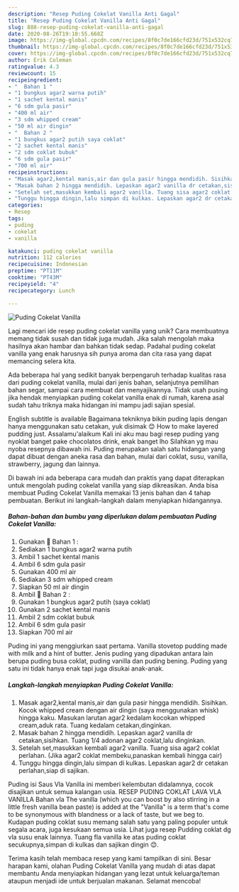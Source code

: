 ```yaml
---
description: "Resep Puding Cokelat Vanilla Anti Gagal"
title: "Resep Puding Cokelat Vanilla Anti Gagal"
slug: 888-resep-puding-cokelat-vanilla-anti-gagal
date: 2020-08-26T19:10:55.668Z
image: https://img-global.cpcdn.com/recipes/8f0c7de166cfd23d/751x532cq70/puding-cokelat-vanilla-foto-resep-utama.jpg
thumbnail: https://img-global.cpcdn.com/recipes/8f0c7de166cfd23d/751x532cq70/puding-cokelat-vanilla-foto-resep-utama.jpg
cover: https://img-global.cpcdn.com/recipes/8f0c7de166cfd23d/751x532cq70/puding-cokelat-vanilla-foto-resep-utama.jpg
author: Erik Coleman
ratingvalue: 4.3
reviewcount: 15
recipeingredient:
- "  Bahan 1 "
- "1 bungkus agar2 warna putih"
- "1 sachet kental manis"
- "6 sdm gula pasir"
- "400 ml air"
- "3 sdm whipped cream"
- "50 ml air dingin"
- "  Bahan 2 "
- "1 bungkus agar2 putih saya coklat"
- "2 sachet kental manis"
- "2 sdm coklat bubuk"
- "6 sdm gula pasir"
- "700 ml air"
recipeinstructions:
- "Masak agar2,kental manis,air dan gula pasir hingga mendidih. Sisihkan. Kocok whipped cream dengan air dingin (saya menggunakan whisk) hingga kaku. Masukan larutan agar2 kedalam kocokan whipped cream,aduk rata. Tuang kedalam cetakan,dinginkan."
- "Masak bahan 2 hingga mendidih. Lepaskan agar2 vanilla dr cetakan,sisihkan. Tuang 1/4 adonan agar2 coklat,lalu dinginkan."
- "Setelah set,masukkan kembali agar2 vanilla. Tuang sisa agar2 coklat perlahan. (Jika agar2 coklat membeku,panaskan kembali hingga cair)"
- "Tunggu hingga dingin,lalu simpan di kulkas. Lepaskan agar2 dr cetakan perlahan,siap di sajikan."
categories:
- Resep
tags:
- puding
- cokelat
- vanilla

katakunci: puding cokelat vanilla 
nutrition: 112 calories
recipecuisine: Indonesian
preptime: "PT11M"
cooktime: "PT43M"
recipeyield: "4"
recipecategory: Lunch

---
```



![Puding Cokelat Vanilla](https://img-global.cpcdn.com/recipes/8f0c7de166cfd23d/751x532cq70/puding-cokelat-vanilla-foto-resep-utama.jpg)

Lagi mencari ide resep puding cokelat vanilla yang unik? Cara membuatnya memang tidak susah dan tidak juga mudah. Jika salah mengolah maka hasilnya akan hambar dan bahkan tidak sedap. Padahal puding cokelat vanilla yang enak harusnya sih punya aroma dan cita rasa yang dapat memancing selera kita.

Ada beberapa hal yang sedikit banyak berpengaruh terhadap kualitas rasa dari puding cokelat vanilla, mulai dari jenis bahan, selanjutnya pemilihan bahan segar, sampai cara membuat dan menyajikannya. Tidak usah pusing jika hendak menyiapkan puding cokelat vanilla enak di rumah, karena asal sudah tahu triknya maka hidangan ini mampu jadi sajian spesial.

English subtitle is available Bagaimana tekniknya bikin puding lapis dengan hanya menggunakan satu cetakan, yuk disimak 😊 How to make layered pudding just. Assalamu&#39;alaikum Kali ini aku mau bagi resep puding yang nyoklat banget pake chocolatos drink, enak banget lho Silahkan yg mau nyoba resepnya dibawah ini. Puding merupakan salah satu hidangan yang dapat dibuat dengan aneka rasa dan bahan, mulai dari coklat, susu, vanilla, strawberry, jagung dan lainnya.


Di bawah ini ada beberapa cara mudah dan praktis yang dapat diterapkan untuk mengolah puding cokelat vanilla yang siap dikreasikan. Anda bisa membuat Puding Cokelat Vanilla memakai 13 jenis bahan dan 4 tahap pembuatan. Berikut ini langkah-langkah dalam menyiapkan hidangannya.

<!--inarticleads1-->

##### Bahan-bahan dan bumbu yang diperlukan dalam pembuatan Puding Cokelat Vanilla:

1. Gunakan  🍮 Bahan 1 :
1. Sediakan 1 bungkus agar2 warna putih
1. Ambil 1 sachet kental manis
1. Ambil 6 sdm gula pasir
1. Gunakan 400 ml air
1. Sediakan 3 sdm whipped cream
1. Siapkan 50 ml air dingin
1. Ambil  🥃 Bahan 2 :
1. Gunakan 1 bungkus agar2 putih (saya coklat)
1. Gunakan 2 sachet kental manis
1. Ambil 2 sdm coklat bubuk
1. Ambil 6 sdm gula pasir
1. Siapkan 700 ml air


Puding ini yang menggiurkan saat pertama. Vanilla stovetop pudding made with milk and a hint of butter. Jenis puding yang dipadukan antara lain berupa puding busa coklat, puding vanilla dan puding bening. Puding yang satu ini tidak hanya enak tapi juga disukai anak-anak. 

<!--inarticleads2-->

##### Langkah-langkah menyiapkan Puding Cokelat Vanilla:

1. Masak agar2,kental manis,air dan gula pasir hingga mendidih. Sisihkan. Kocok whipped cream dengan air dingin (saya menggunakan whisk) hingga kaku. Masukan larutan agar2 kedalam kocokan whipped cream,aduk rata. Tuang kedalam cetakan,dinginkan.
1. Masak bahan 2 hingga mendidih. Lepaskan agar2 vanilla dr cetakan,sisihkan. Tuang 1/4 adonan agar2 coklat,lalu dinginkan.
1. Setelah set,masukkan kembali agar2 vanilla. Tuang sisa agar2 coklat perlahan. (Jika agar2 coklat membeku,panaskan kembali hingga cair)
1. Tunggu hingga dingin,lalu simpan di kulkas. Lepaskan agar2 dr cetakan perlahan,siap di sajikan.


Puding isi Saus Vla Vanilla ini memberi kelembutan didalamnya, cocok disajikan untuk semua kalangan usia. RESEP PUDING COKLAT LAVA VLA VANILLA Bahan vla The vanilla (which you can boost by also stirring in a little fresh vanilla bean paste) is added at the &#34;Vanilla&#34; is a term that&#39;s come to be synonymous with blandness or a lack of taste, but we beg to. Kudapan puding coklat susu memang salah satu yang paling populer untuk segala acara, juga kesukaan semua usia. Lihat juga resep Pudding coklat dg vla susu enak lainnya. Tuang fla vanilla ke atas puding coklat secukupnya,simpan di kulkas dan sajikan dingin 😊. 

Terima kasih telah membaca resep yang kami tampilkan di sini. Besar harapan kami, olahan Puding Cokelat Vanilla yang mudah di atas dapat membantu Anda menyiapkan hidangan yang lezat untuk keluarga/teman ataupun menjadi ide untuk berjualan makanan. Selamat mencoba!
